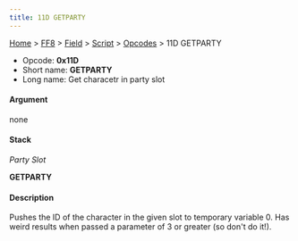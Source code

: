 ```yaml
---
title: 11D GETPARTY
---
```


[Home](../../../../Main%20Page.md) > [FF8](../../../../FF8.md) > [Field](../../../Field.md) > [Script](../../Script.md) > [Opcodes](../Opcodes.md) > 11D GETPARTY

-   Opcode: **0x11D**
-   Short name: **GETPARTY**
-   Long name: Get characetr in party slot

#### Argument

none

#### Stack

  
*Party Slot*

**GETPARTY**

#### Description

Pushes the ID of the character in the given slot to temporary variable
0. Has weird results when passed a parameter of 3 or greater (so don't
do it!).
